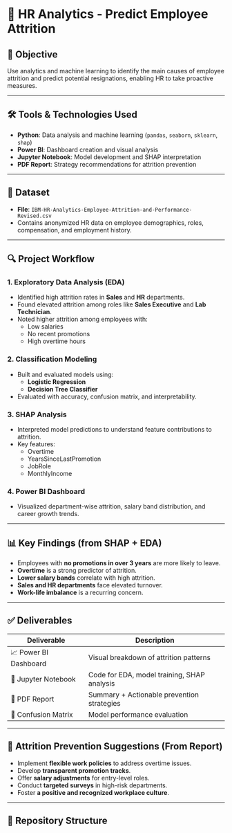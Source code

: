 # 🧠 HR Analytics - Predict Employee Attrition

## 📌 Objective

Use analytics and machine learning to identify the main causes of employee attrition and predict potential resignations, enabling HR to take proactive measures.

---

## 🛠 Tools & Technologies Used

- **Python**: Data analysis and machine learning (`pandas`, `seaborn`, `sklearn`, `shap`)
- **Power BI**: Dashboard creation and visual analysis
- **Jupyter Notebook**: Model development and SHAP interpretation
- **PDF Report**: Strategy recommendations for attrition prevention

---

## 🧾 Dataset

- **File**: `IBM-HR-Analytics-Employee-Attrition-and-Performance-Revised.csv`
- Contains anonymized HR data on employee demographics, roles, compensation, and employment history.

---

## 🔍 Project Workflow

### 1. Exploratory Data Analysis (EDA)
- Identified high attrition rates in **Sales** and **HR** departments.
- Found elevated attrition among roles like **Sales Executive** and **Lab Technician**.
- Noted higher attrition among employees with:
  - Low salaries
  - No recent promotions
  - High overtime hours

### 2. Classification Modeling
- Built and evaluated models using:
  - **Logistic Regression**
  - **Decision Tree Classifier**
- Evaluated with accuracy, confusion matrix, and interpretability.

### 3. SHAP Analysis
- Interpreted model predictions to understand feature contributions to attrition.
- Key features:
  - Overtime
  - YearsSinceLastPromotion
  - JobRole
  - MonthlyIncome

### 4. Power BI Dashboard
- Visualized department-wise attrition, salary band distribution, and career growth trends.

---

## 📊 Key Findings (from SHAP + EDA)

- Employees with **no promotions in over 3 years** are more likely to leave.
- **Overtime** is a strong predictor of attrition.
- **Lower salary bands** correlate with high attrition.
- **Sales and HR departments** face elevated turnover.
- **Work-life imbalance** is a recurring concern.

---

## ✅ Deliverables

| Deliverable | Description |
|------------|-------------|
| 📈 Power BI Dashboard | Visual breakdown of attrition patterns |
| 📘 Jupyter Notebook | Code for EDA, model training, SHAP analysis |
| 📄 PDF Report | Summary + Actionable prevention strategies |
| 🧮 Confusion Matrix | Model performance evaluation |

---

## 📌 Attrition Prevention Suggestions (From Report)

- Implement **flexible work policies** to address overtime issues.
- Develop **transparent promotion tracks**.
- Offer **salary adjustments** for entry-level roles.
- Conduct **targeted surveys** in high-risk departments.
- Foster **a positive and recognized workplace culture**.

---

## 📂 Repository Structure

